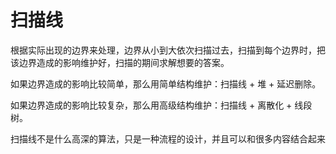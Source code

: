 # 扫描线

根据实际出现的边界来处理，边界从小到大依次扫描过去，扫描到每个边界时，把该边界造成的影响维护好，扫描的期间求解想要的答案。

如果边界造成的影响比较简单，那么用简单结构维护：扫描线 + 堆 + 延迟删除。

如果边界造成的影响比较复杂，那么用高级结构维护：扫描线 + 离散化 + 线段树。

扫描线不是什么高深的算法，只是一种流程的设计，并且可以和很多内容结合起来
